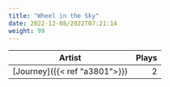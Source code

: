 ```yaml
---
title: "Wheel in the Sky"
date: 2022-12-08/2022T07:21:14
weight: 99
---
```




 Artist | Plays 
----- | -----:
[Journey]({{< ref "a3801">}}) | 2
